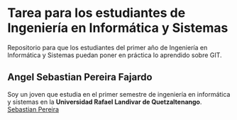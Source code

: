 # Tarea para los estudiantes de Ingeniería en Informática y Sistemas
 Repositorio para que los estudiantes del primer año de Ingeniería en Informática y Sistemas puedan poner en práctica lo aprendido sobre GIT.

## Angel Sebastian Pereira Fajardo
Soy un joven que estudia en el primer semestre de ingeniería en informática y sistemas en la **Universidad Rafael Landivar de Quetzaltenango**. [Sebastian Pereira](https://github.com/sebaspaf10)